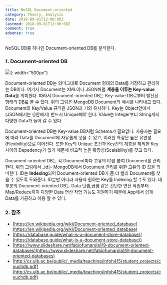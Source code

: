 ```yaml
---
title: NoSQL Document-oriented
category: Theory, Analysis
date: 2018-09-01T12:00:00Z
lastmod: 2018-09-01T12:00:00Z
comment: true
adsense: true
---
```


NoSQL DB중 하나인 Document-oriented DB를 분석한다.

### 1. Document-oriented DB

![]({{site.baseurl}}/images/theory_analysis/NoSQL_Document-oriented/Document-oriented.PNG){: width="500px"}

Document-oriented DB는 의미그대로 Document 형태의 Data를 저장하고 관리하는 DB이다. 여기서 Document는 XML이나 JSON처럼 **계층을 이루는 Key-value Data**를 의미한다. 따라서 Document-oriented DB는 Key-value DB로부터 발전된 형태의 DB로 볼 수 있다. 위의 그림은 MongoDB Document의 예시를 나타내고 있다. Document의 Key/Value 규칙은 JSON과 거의 유사하다. Key는 Object안에서 (JSON에서는 {}안에서) 반드시 Unique해야 한다. Value는 Integer부터 String까지 다양한 Data가 들어 갈 수 있다.

Document-oriented DB는 Key-value DB처럼 Schema가 필요없다. 사용자는 필요에 따라 Data를 Document에 자유롭게 넣을 수 있고, 이러한 특징은 높은 유연성(Flexibility)으로 이어진다. 또한 Key의 Unique 조건과 Key간의 계층을 제외한 Key 사이의 Depedency가 없기 때문에 비교적 높은 확장성(Scalability)를 갖고 있다.

Document-oriented DB는 각 Document마다 고유의 ID를 붙여 Document를 관리한다. 위의 그림에서 _id는 MongoDB에서 Document 관리를 위한 고유의 ID 값을 의미한다. ID는 **Indexing**되어 Document-oriented DB가 좀 더 빨리 Document를 찾을 수 있도록 도와준다. ID뿐만 아니라 사용자 원하는 Key를 Indexing 할 수도 있다. 대부분의 Document-oriented DB는 Data 덧셈,곱셈 같은 간단한 연산 작업부터 Map/Reduce까지 다양한 Data 연산 작업 기능도 지원하기 때문에 App에서 쉽게 Data를 가공하고 이용 할 수 있다.

### 2. 참조

* [https://en.wikipedia.org/wiki/Document-oriented_database](https://en.wikipedia.org/wiki/Document-oriented_database)
* [https://database.guide/what-is-a-document-store-database/](https://database.guide/what-is-a-document-store-database/)
* [https://www.slideshare.net/fabiofumarola1/9-document-oriented-databases](https://www.slideshare.net/fabiofumarola1/9-document-oriented-databases)
* [http://cs.ulb.ac.be/public/_media/teaching/infoh415/student_projects/couchdb.pdf](http://cs.ulb.ac.be/public/_media/teaching/infoh415/student_projects/couchdb.pdf)
